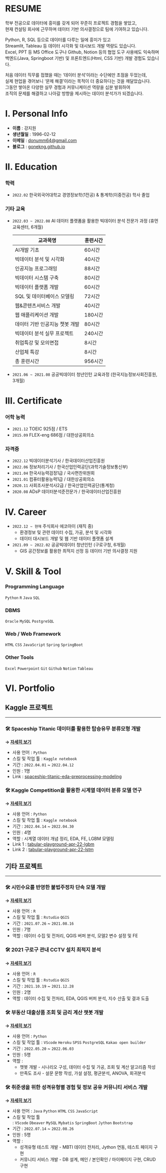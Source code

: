 # RESUME

  

학부 전공으로 데이터에 흥미를 갖게 되어 꾸준히 프로젝트 경험을 쌓았고,  
현재 컨설팅 회사에 근무하며 데이터 기반 의사결정으로 팀에 기여하고 있습니다.  

Python, R, SQL 등으로 데이터를 다루는 일에 흥미가 있고  
Streamlit, Tableau 등 데이터 시각화 및 대시보드 개발 역량도 있습니다.  
Excel, PPT 등 MS Office 도구나 Github, Notion 등의 협업 도구 사용에도 익숙하며  
백엔드(Java, Springboot 기반) 및 프론트엔드(Html, CSS 기반) 개발 경험도 있습니다.  

처음 데이터 직무를 접했을 때는 ‘데이터 분석’이라는 수단에만 초점을 두었는데,  
실제 현업을 겪어보니 ‘문제 해결’이라는 목적이 더 중요하다는 것을 깨달았습니다.  
그동안 쌓아온 다양한 실무 경험과 커뮤니케이션 역량을 십분 발휘하여  
조직의 문제를 해결하고 나아갈 방향을 제시하는  데이터 분석가가 되겠습니다.  

  
  

# I. Personal Info

- **이름** : 강지원
- **생년월일** : 1996-02-12
- **이메일** : donumm64@gmail.com
- **블로그** : [gonekng.github.io](http://gonekng.github.io)

  
  

# II. Education

### **학력**

- `2022.02` 한국외국어대학교 경영정보학(1전공) & 통계학(이중전공) 학사 졸업

  

### **기타 교육**

- `2022.03 ~ 2022.08` AI 데이터 플랫폼을 활용한 빅데이터 분석 전문가 과정 (휴먼교육센터, 6개월)
    
    | 교과목명 | 훈련시간 |
    | --- | --- |
    | AI개발 기초 | 60시간 |
    | 빅데이터 분석 및 시각화 | 40시간 |
    | 인공지능 프로그래밍 | 88시간 |
    | 빅데이터 시스템 구축 | 80시간 |
    | 빅데이터 플랫폼 개발 | 60시간 |
    | SQL 및 데이터베이스 모델링 | 72시간 |
    | 웹&콘텐츠서비스 개발 | 40시간 |
    | 웹 애플리케이션 개발 | 180시간 |
    | 데이터 기반 인공지능 챗봇 개발 | 80시간 |
    | 빅데이터 분석 실무 프로젝트 | 240시간 |
    | 취업특강 및 모의면접 | 8시간 |
    | 산업체 특강 | 8시간 |
    | 총 훈련시간 | 956시간 |

- `2021.06 ~ 2021.08` 공공빅데이터 청년인턴 교육과정 (한국지능정보사회진흥원, 3개월)

  
  

# III. Certificate

### **어학 능력**

- `2021.12` TOEIC 925점 / ETS
- `2015.09` FLEX-eng 686점 / 대한상공회의소

  

### **자격증**

- `2022.12` 빅데이터분석기사 / 한국데이터산업진흥원
- `2022.06` 정보처리기사 / 한국산업인력공단(과학기술정보통신부)
- `2021.04` 한국사능력검정1급 / 국사편찬위원회
- `2021.01` 컴퓨터활용능력1급 / 대한상공회의소
- `2020.11` 사회조사분석사2급 / 한국산업인력공단(통계청)
- `2020.08` ADsP 데이터분석준전문가 / 한국데이터산업진흥원

  
  

# IV.  Career

- `2022.12 ~ 현재` 주식회사 에코아이 (재직 중)
    - 환경정보 및 관련 데이터 수집, 가공, 분석 및 시각화
    - 데이터 대시보드 개발 및 웹 기반 데이터 플랫폼 설계
- `2021.09 ~ 2022.02` 공공빅데이터 청년인턴 (구로구청, 6개월)
    - GIS 공간정보를 활용한 최적지 선정 등 데이터 기반 의사결정 지원

  
  

# **V. Skill & Tool**

### **Programming Language**

`Python` `R` `Java` `SQL`

### DBMS

`Oracle` `MySQL` `PostgreSQL`

### **Web / Web Framework**

`HTML` `CSS` `JavaScript` `Spring` `SpringBoot`

### **Other Tools**

`Excel` `Powerpoint` `Git` `Github` `Notion` `Tableau`

  
  

# **VI. Portfolio**

## **Kaggle 프로젝트**

---

### **🛠 Spaceship Titanic 데이터를 활용한 탑승유무 분류모형 개발**

**→ [자세히 보기](https://github.com/gonekng/Project/tree/main/Kaggle_Project/Spaceship_Titanic)**

- 사용 언어 : `Python`
- 스킬 및 작업 툴 : `Kaggle notebook`
- 기간 : `2022.04.01` ~ `2022.04.12`
- 인원 : 1명
- Link : [spaceship-titanic-eda-preprocessing-modeling](https://www.kaggle.com/code/jiwonkng/spaceship-titanic-eda-preprocessing-modeling)

  

### **🛠 Kaggle Competition을 활용한 시계열 데이터 분류 모델 연구**

**→ [자세히 보기](https://github.com/gonekng/Project/tree/main/Kaggle_Project/TPS_Apr22)**

- 사용 언어 : `Python`
- 스킬 및 작업 툴 : `Kaggle notebook`
- 기간 : `2022.04.14` ~ `2022.04.30`
- 인원 : 4명
- 역할 : 시계열 데이터 개념 정리, EDA, FE, LGBM 모델링
- Link 1 : [tabular-playground-apr-22-lgbm](https://www.kaggle.com/code/jiwonkng/tabular-playground-apr-22)
- Link 2 : [tabular-playground-apr-22-lstm](https://www.kaggle.com/code/taehyeon0915/tabular-playground-apr-22-lstm)

  

## **기타 프로젝트**

---

### **🛠 시민수요를 반영한 불법주정차 단속 모델 개발**

**→ [자세히 보기](https://github.com/gonekng/Project/tree/main/Illegal_Parking_Crackdown)**

- 사용 언어 : `R`
- 스킬 및 작업 툴 : `Rstudio` `QGIS`
- 기간 : `2021.07.26` ~ `2021.08.16`
- 인원 : 7명
- 역할 : 데이터 수집 및 전처리, QGIS 버퍼 분석, 모델2 변수 설정 및 FE

  

### **🛠 2021 구로구 관내 CCTV 설치 최적지 분석**

**→ [자세히 보기](https://github.com/gonekng/Project/tree/main/CCTV_Optimization)**

- 사용 언어 : `R`
- 스킬 및 작업 툴 : `Rstudio` `QGIS`
- 기간 : `2021.10.19` ~ `2021.12.28`
- 인원 : 2명
- 역할 : 데이터 수집 및 전처리, EDA, QGIS 버퍼 분석, 지수 산출 및 결과 도출

  

### **🛠 부동산 대출상품 조회 및 금리 계산 챗봇 개발**

**→ [자세히 보기](https://github.com/gonekng/Project/tree/main/Estate_Loan_Chatbot)**

- 사용 언어 : `Python`
- 스킬 및 작업 툴 : `VScode` `Heroku` `SPSS` `PostgreSQL` `Kakao open builder`
- 기간 : `2022.05.20` ~ `2022.06.03`
- 인원 : 5명
- 역할 :
    - 챗봇 개발 - 시나리오 구성, 데이터 수집 및 가공, 조회 및 계산 알고리즘 작성
    - 만족도 조사 - 설문 문항 작성, 가설 설정, 평균분석, ANOVA, 회귀분석

  

### **🛠 취준생을 위한 성격유형별 경험 및 정보 공유 커뮤니티 서비스 개발**

**→ [자세히 보기](https://github.com/gonekng/Project/tree/main/Job_Seeker_Community)**

- 사용 언어 : `Java` `Python` `HTML` `CSS` `JavaScript`
- 스킬 및 작업 툴 : `VScode` `Dbeaver` `MySQL` `Mybatis` `SpringBoot` `Jython` `Bootstrap`
- 기간 : `2022.07.14` ~ `2022.08.26`
- 인원 : 5명
- 역할 :
    - 성격유형 테스트 개발 - MBTI 데이터 전처리, Jython 연동, 테스트 페이지 구현
    - 커뮤니티 서비스 개발 - DB 설계, 메인 / 본인확인 / 마이페이지 구현, CRUD 구현